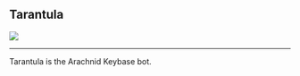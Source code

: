 ## Tarantula

<img src="https://arachnid.cc/graphics/logos/purple.png">

----

Tarantula is the Arachnid Keybase bot.
